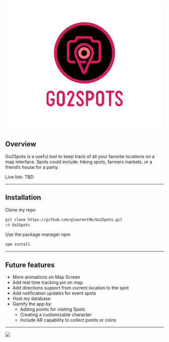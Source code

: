 <p align="center">
  <img src="assets/logoBB1.png" />
</p>

## Overview
Go2Spots is a useful tool to keep track of all your favorite locations on a map interface. Spots could include: hiking spots, farmers markets, or a friend’s house for a party.

Live link: TBD
    
---

## Installation

Clone my repo
```bash
git clone https://github.com/glaurent96/Go2Spots.git
cd Go2Spots
```

Use the package manager npm
```bash
npm install
```

---

## Future features
  * More animations on Map Screen
  * Add real time tracking pin on map
  * Add directions support from current location to the spot
  * Add notification updates for event spots
  * Host my database
  * Gamify the app by:
    * Adding points for visiting Spots
    * Creating a customizable character
    * Include AR capability to collect points or coins
    
---

![](https://1.bp.blogspot.com/-wg7eq5IkdVY/X1KDSFzWhCI/AAAAAAAAAN0/qSQlHpBi6YQM884ZbQ3DrVnoaPSQFlHtwCLcBGAsYHQ/s2048/college_example_poster.png)
